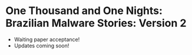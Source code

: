 # One Thousand and One Nights: Brazilian Malware Stories: Version 2

* Waiting paper acceptance!
* Updates coming soon!

